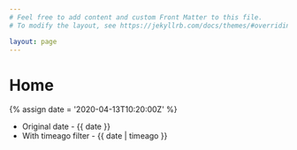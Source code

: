```yaml
---
# Feel free to add content and custom Front Matter to this file.
# To modify the layout, see https://jekyllrb.com/docs/themes/#overriding-theme-defaults

layout: page
---
```


# Home

{% assign date = '2020-04-13T10:20:00Z' %}

- Original date - {{ date }}
- With timeago filter - {{ date | timeago }}
